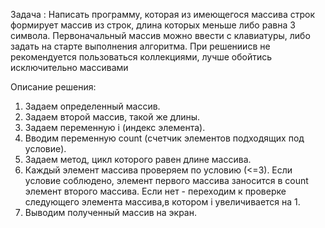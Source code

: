 Задача :
Написать программу, которая из имеющегося массива строк формирует массив из строк, длина которых меньше либо равна 3 символа. 
Первоначальный массив можно ввести с клавиатуры, либо задать на старте выполнения алгоритма. 
При решениисв не рекомендуется пользоваться коллекциями, лучше обойтись исключительно массивами


Описание решения:
1. Задаем определенный массив.
2. Задаем второй массив, такой же длины.
3. Задаем переменную i (индекс элемента).
4. Вводим переменную count (счетчик элементов подходящих под условие).
5. Задаем метод, цикл которого равен длине массива.
6. Каждый элемент массива проверяем по условию (<=3). Если условие соблюдено, элемент первого массива заносится в count элемент второго массива. Если нет - переходим к проверке следующего элемента массива,в котором i увеличивается на 1.
7. Выводим полученный массив на экран.